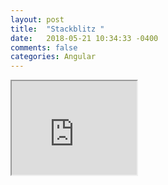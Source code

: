 ```yaml
---
layout: post
title:  "Stackblitz "
date:   2018-05-21 10:34:33 -0400 
comments: false
categories: Angular
---
```


<iframe src="https://stackblitz.com/edit/angular-injectable?embed=1&file=src/main.ts" width="200"></iframe>



<div id="fb-root"></div>
<script>(function(d, s, id) {
  var js, fjs = d.getElementsByTagName(s)[0];
  if (d.getElementById(id)) return;
  js = d.createElement(s); js.id = id;
  js.src = "//connect.facebook.net/en_US/sdk.js#xfbml=1&version=v2.8&appId=671657696349259";
  fjs.parentNode.insertBefore(js, fjs);
}(document, 'script', 'facebook-jssdk'));</script>


<!--  Enter text below, if you want -->


<div class="fb-comments"  data-numposts="5"></div>






